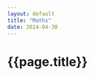 ```yaml
---
layout: default
title: "Maths"
date: 2014-04-30
---
```


<h1> {{page.title}} </h1>

<!-- 
you can [download pdf](https://pavel-pronin.github.io/assets/Continuity.pdf) here.


<object data="{{ site.url }}{{ site.baseurl }}/assets/Continuity.pdf" width="1000" height="1000" type="application/pdf"></object>


Well. Finally got around to putting this old website together. 
Neat thing about it - powered by [Jekyll](http://jekyllrb.com) and I can use Markdown to author my posts. 
It actually is a lot easier than I thought it was going to be.
 -->
